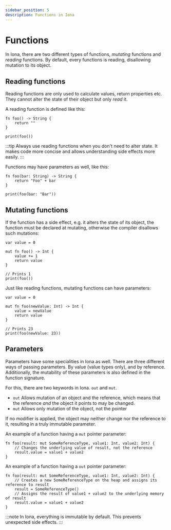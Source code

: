 ```yaml
---
sidebar_position: 5
description: Functions in Iona
---
```


# Functions

In Iona, there are two different types of functions, *mutating* functions and *reading* functions. By default, every functions is reading, disallowing mutation to its object.

## Reading functions

Reading functions are only used to calculate values, return properties etc. They cannot alter the state of their object but only *read* it.

A reading function is defined like this:

```Iona
fn foo() -> String {
    return ""
}

print(foo())
```

:::tip
Always use reading functions when you don't need to alter state. It makes code more concise and allows understanding side effects more easily.
:::

Functions may have parameters as well, like this:

```Iona
fn foo(bar: String) -> String {
    return "Foo" + bar
}

print(foo(bar: "Bar"))
```

## Mutating functions

If the function has a side effect, e.g. it alters the state of its object, the function must be declared at mutating, otherwise the compiler disallows such mutations:

```Iona
var value = 0

mut fn foo() -> Int {
    value += 1
    return value
}

// Prints 1
print(foo())
```

Just like reading functions, mutating functions can have parameters:

```Iona
var value = 0

mut fn foo(newValue: Int) -> Int {
    value = newValue
    return value
}

// Prints 23
print(foo(newValue: 23))
```

## Parameters

Parameters have some specialities in Iona as well. There are three different ways of passing parameters. By value (value types only), and by reference. Additionally, the mutability of these parameters is also defined in the function signature.

For this, there are two keywords in Iona. `out` and `mut`.

- `out` Allows mutation of an object and the reference, which means that the reference *and* the object it points to may be changed.
- `mut` Allows only mutation of the object, not the pointer

If no modifier is applied, the object may neither change nor the reference to it, resulting in a truly immutable parameter.

An example of a function having a `mut` pointer parameter:

```Iona
fn foo(result: mut SomeReferenceType, value1: Int, value2: Int) {
    // Changes the underlying value of result, not the reference
    result.value = value1 + value2
}
```

An example of a function having a `out` pointer parameter:

```Iona
fn foo(result: mut SomeReferenceType, value1: Int, value2: Int) {
    // Creates a new SomeReferenceType on the heap and assigns its reference to result
    result = SomeReferenceType()
    // Assigns the result of value1 + value2 to the underlying memory of result
    result.value = value1 + value2
}
```

:::note
In Iona, everything is immutable by default. This prevents unexpected side effects.
:::
